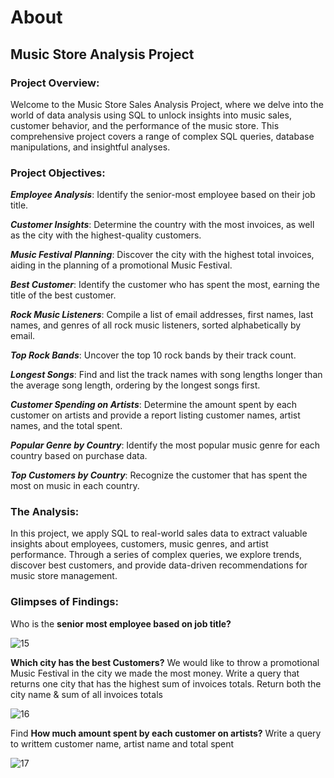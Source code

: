  # About
## Music Store Analysis Project

### Project Overview:

Welcome to the Music Store Sales Analysis Project, where we delve into the world of data analysis using SQL to unlock insights into music sales, customer behavior, and the performance of the music store. This comprehensive project covers a range of complex SQL queries, database manipulations, and insightful analyses.

### Project Objectives:

***Employee Analysis***: Identify the senior-most employee based on their job title.

***Customer Insights***: Determine the country with the most invoices, as well as the city with the highest-quality customers.

***Music Festival Planning***: Discover the city with the highest total invoices, aiding in the planning of a promotional Music Festival.

***Best Customer***: Identify the customer who has spent the most, earning the title of the best customer.

***Rock Music Listeners***: Compile a list of email addresses, first names, last names, and genres of all rock music listeners, sorted alphabetically by email.

***Top Rock Bands***: Uncover the top 10 rock bands by their track count.

***Longest Songs***: Find and list the track names with song lengths longer than the average song length, ordering by the longest songs first.

***Customer Spending on Artists***: Determine the amount spent by each customer on artists and provide a report listing customer names, artist names, and the total spent.

***Popular Genre by Country***: Identify the most popular music genre for each country based on purchase data.

***Top Customers by Country***: Recognize the customer that has spent the most on music in each country.

### The Analysis:

In this project, we apply SQL to real-world sales data to extract valuable insights about employees, customers, music genres, and artist performance. Through a series of complex queries, we explore trends, discover best customers, and provide data-driven recommendations for music store management.

### Glimpses of Findings:

Who is the **senior most employee based on job title?**

![15](https://github.com/shaikhazhar689/music_store_SQL/assets/134381942/030bd608-f18f-4fa0-ad7a-71852105b5f4)

**Which city has the best Customers?** We would like to throw a promotional Music Festival 
in the city we made the most money. Write a query that returns one city that has the highest 
sum of invoices totals. Return both the city name & sum of all invoices totals

![16](https://github.com/shaikhazhar689/music_store_SQL/assets/134381942/cdb10d84-b0db-4bba-bcae-7aaf90ec314b)

Find **How much amount spent by each customer on artists?** Write a query to writtem customer name, 
artist name and total spent

![17](https://github.com/shaikhazhar689/music_store_SQL/assets/134381942/9d643d19-d754-434f-bfb7-42f50d7668fe)



